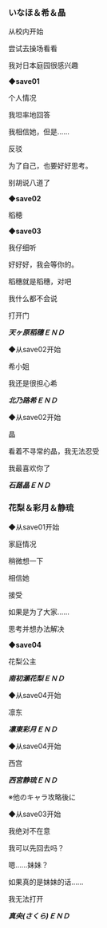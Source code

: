 ### いなほ＆希＆晶

从校内开始

尝试去操场看看

我对日本庭园很感兴趣

**◆save01**

个人情况

我坦率地回答

我相信她，但是……

反驳

为了自己，也要好好思考。

别胡说八道了

**◆save02**

稻穂

**◆save03**

我仔细听

好好好，我会等你的。

稻穗就是稻穗，对吧

我什么都不会说

打开门

***天ヶ原稻穗ＥＮＤ***

◆从save02开始

希小姐

我还是很担心希

***北乃路希ＥＮＤ***

◆从save02开始

晶

看着不寻常的晶，我无法忍受

我最喜欢你了

***石蕗晶ＥＮＤ***

### 花梨＆彩月＆静琉

◆从save01开始

家庭情况

稍微想一下

相信她

接受

如果是为了大家……

思考并想办法解决

**◆save04**

花梨公主

***南初瀬花梨ＥＮＤ***

◆从save04开始

凛东

***凛東彩月ＥＮＤ***

◆从save04开始

西宫

***西宮静琉ＥＮＤ***

※他のキャラ攻略後に

◆从save03开始

我绝对不在意

我可以先回去吗？

嗯……妹妹？

如果真的是妹妹的话……

我无法打开

***真央(さくら)ＥＮＤ***
